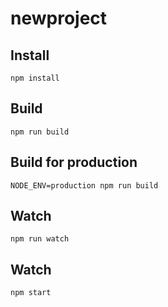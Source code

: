 # newproject

## Install

    npm install

## Build

    npm run build

## Build for production

    NODE_ENV=production npm run build

## Watch

    npm run watch

## Watch

    npm start